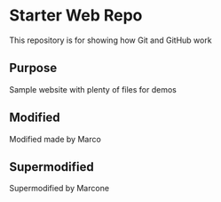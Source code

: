 # Starter Web Repo

This repository is for showing how Git and GitHub work

## Purpose

Sample website with plenty of files for demos

## Modified

Modified made by Marco

## Supermodified

Supermodified by Marcone
